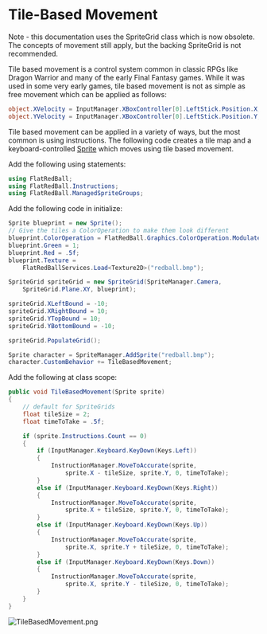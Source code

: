 # Tile-Based Movement

Note - this documentation uses the SpriteGrid class which is now obsolete. The concepts of movement still apply, but the backing SpriteGrid is not recommended.

Tile based movement is a control system common in classic RPGs like Dragon Warrior and many of the early Final Fantasy games. While it was used in some very early games, tile based movement is not as simple as free movement which can be applied as follows:

```csharp
object.XVelocity = InputManager.XBoxController[0].LeftStick.Position.X;
object.YVelocity = InputManager.XBoxController[0].LeftStick.Position.Y;
```

Tile based movement can be applied in a variety of ways, but the most common is using instructions. The following code creates a tile map and a keyboard-controlled [Sprite](../../api/flatredball/sprite/) which moves using tile based movement.

Add the following using statements:&#x20;

```csharp
using FlatRedBall;
using FlatRedBall.Instructions;
using FlatRedBall.ManagedSpriteGroups;
```

Add the following code in initialize:

```csharp
Sprite blueprint = new Sprite();
// Give the tiles a ColorOperation to make them look different
blueprint.ColorOperation = FlatRedBall.Graphics.ColorOperation.Modulate;
blueprint.Green = 1;
blueprint.Red = .5f;
blueprint.Texture =
    FlatRedBallServices.Load<Texture2D>("redball.bmp");

SpriteGrid spriteGrid = new SpriteGrid(SpriteManager.Camera,
    SpriteGrid.Plane.XY, blueprint);

spriteGrid.XLeftBound = -10;
spriteGrid.XRightBound = 10;
spriteGrid.YTopBound = 10;
spriteGrid.YBottomBound = -10;

spriteGrid.PopulateGrid();

Sprite character = SpriteManager.AddSprite("redball.bmp");
character.CustomBehavior += TileBasedMovement;
```

Add the following at class scope:

```csharp
public void TileBasedMovement(Sprite sprite)
{
    // default for SpriteGrids
    float tileSize = 2;
    float timeToTake = .5f;

    if (sprite.Instructions.Count == 0)
    {
        if (InputManager.Keyboard.KeyDown(Keys.Left))
        {
            InstructionManager.MoveToAccurate(sprite,
                sprite.X - tileSize, sprite.Y, 0, timeToTake);
        }
        else if (InputManager.Keyboard.KeyDown(Keys.Right))
        {
            InstructionManager.MoveToAccurate(sprite,
                sprite.X + tileSize, sprite.Y, 0, timeToTake);
        }
        else if (InputManager.Keyboard.KeyDown(Keys.Up))
        {
            InstructionManager.MoveToAccurate(sprite,
                sprite.X, sprite.Y + tileSize, 0, timeToTake);
        }
        else if (InputManager.Keyboard.KeyDown(Keys.Down))
        {
            InstructionManager.MoveToAccurate(sprite,
                sprite.X, sprite.Y - tileSize, 0, timeToTake);
        }
    }
}
```

![TileBasedMovement.png](../../media/migrated\_media-TileBasedMovement.png)
